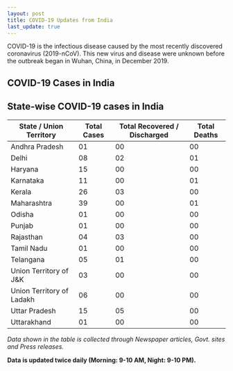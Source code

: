 ```yaml
---
layout: post
title: COVID-19 Updates from India
last_update: true
---
```


COVID-19 is the infectious disease caused by the most recently discovered coronavirus (2019-nCoV). This new virus and disease were unknown before the outbreak began in Wuhan, China, in December 2019.

## COVID-19 Cases in India
<p id = "totalcases" style="font-size: 1.2rem; font-weight: bold;"></p>
<p id = "totalrecovered" style="font-size: 1.2rem; font-weight: bold;"></p>
<p id = "totaldeaths" style="font-size: 1.2rem; font-weight: bold;"></p>

## State-wise COVID-19 cases in India

<div class="datatable-begin"></div>

State / Union Territory   | Total Cases | Total Recovered / Discharged | Total Deaths
------- | -- | -- | --
Andhra Pradesh | 01| 00 | 00
Delhi  | 08 | 02 | 01
Haryana | 15 | 00 | 00
Karnataka | 11 | 00 | 01
Kerala | 26 | 03 | 00
Maharashtra  | 39 | 00 | 01
Odisha | 01 | 00 | 00
Punjab | 01 | 00 | 00
Rajasthan | 04 | 03 | 00
Tamil Nadu | 01 | 00 | 00
Telangana | 05 | 01 | 00
Union Territory of J&K | 03 | 00 | 00
Union Territory of Ladakh | 06 | 00 | 00
Uttar Pradesh | 15 | 05 | 00 
Uttarakhand | 01 | 00 | 00

<div class="datatable-end"></div>

*Data shown in the table is collected through Newspaper articles, Govt. sites and Press releases.*

**Data is updated twice daily (Morning: 9-10 AM, Night: 9-10 PM).**
